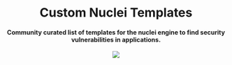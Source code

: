 <h1 align="center">
Custom Nuclei Templates
</h1>
<h4 align="center">Community curated list of templates for the nuclei engine to find security vulnerabilities in applications.</h4>


<p align="center">
<a href="https://github.com/0xKayala/custom-nuclei-templates/issues"><img src="https://img.shields.io/badge/contributions-welcome-brightgreen.svg?style=flat"></a>
